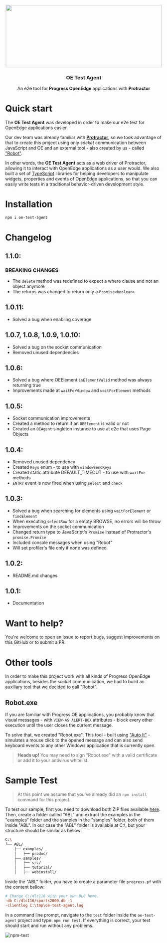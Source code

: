 <p align="center">
  <img src="https://raw.githubusercontent.com/totvs/oe-test-agent/master/resources/oe_test_agent_logo.png" width="500" height="200">
</p>

<h3 align="center">OE Test Agent</h3>

<p align="center">
  An e2e tool for <strong>Progress OpenEdge</strong> applications with <strong>Protractor</strong>
</p>

# Quick start

The **OE Test Agent** was developed in order to make our e2e test for OpenEdge applications easier.

Our dev team was already familiar with [**Protractor**](https://www.protractortest.org), so we took advantage of that to create this project using only *socket* communication between JavaScript and OE and an external tool - also created by us - called ["Robot"](#robotexe).

In other words, the **OE Test Agent** acts as a web driver of Protractor, allowing it to interact with OpenEdge applications as a user would. We also built a set of [TypeScript](https://www.typescriptlang.org) libraries for helping developers to manipulate widgets, properties and events of OpenEdge applications, so that you can easily write tests in a traditional behavior-driven development style.

# Installation

```bash
npm i oe-test-agent
```

# Changelog

## **1.1.0**:
### **BREAKING CHANGES**
  - The `delete` method was redefined to expect a where clause and not an object anymore
  - The returns was changed to return only a `Promise<boolean>`

## **1.0.11**:
  - Solved a bug when enabling coverage

## **1.0.7**, **1.0.8**, **1.0.9**, **1.0.10**:
  - Solved a bug on the socket communication
  - Removed unused dependencies

## **1.0.6**:
  - Solved a bug where OEElement `isElementValid` method was always returning true
  - Improvements made at `waitForWindow` and `waitForElement` methods

## **1.0.5**:
  - Socket communication improvements
  - Created a method to return if an `OEElement` is valid or not
  - Created an `OEAgent` singleton instance to use at e2e that uses Page Objects

## **1.0.4**:
  - Removed unused dependency
  - Created `Keys` enum - to use with `windowSendKeys`
  - Created static attribute DEFAULT_TIMEOUT - to use with `waitFor` methods
  - `ENTRY` event is now fired when using `select` and `check`

## **1.0.3**:
  - Solved a bug when searching for elements using `waitForElement` or `findElement`
  - When executing `selectRow` for a empty BROWSE, no errors will be throw
  - Improvements on the socket communication
  - Changed return type to JavaScript's `Promise` instead of Protractor's `promise.Promise`
  - Included console messages when using "Robot"
  - Will set profiler's file only if none was defined

## **1.0.2**:
  - README.md changes

## **1.0.1**:
  - Documentation

# Want to help?

You're welcome to open an issue to report bugs, suggest improvements on this GitHub or to submit a PR.


# Other tools

In order to make this project work with all kinds of Progress OpenEdge applications, besides the *socket* communication, we had to build an auxiliary tool that we decided to call "Robot".

## Robot.exe

If you are familiar with Progress OE applications, you probably know that visual messages - with `VIEW-AS ALERT-BOX` attributes - block every other execution until the user closes the current message.

To solve that, we created "Robot.exe". This tool - built using ["Auto It"](https://www.autoitscript.com) - simulates a mouse click to the opened message and can also send keyboard events to any other Windows application that is currently open.

> **Heads up!** You may need to sign "Robot.exe" with a valid certificate or add it to your antivirus whitelist.


# Sample Test

> At this point we assume that you've already did an `npm install` command for this project.

To test our sample, first you need to download both ZIP files available [here](https://community.progress.com/community_groups/openedge_general/w/openedgegeneral/1162.download-11-0-documentation-example-procedure-and-sample-files). Then, create a folder called "ABL" and extract the examples in the "examples" folder and the samples in the "samples" folder, both of them inside "ABL". In our case the "ABL" folder is available at C:\\, but your structure should be similar as bellow:

```bash
C:\
└── ABL/
    ├── examples/
    │   ├── prodoc/
    ├── samples/
    │   ├── src/
    │   ├── tutorial/
    │   ├── webinstall/
```

Inside the "ABL" folder, you have to create a parameter file `progress.pf` with the content bellow:

```ini
# Change C:/dlc116 with your own DLC home.
-db C:/dlc116/sports2000.db -1
-clientlog C:\tmp\oe-test-agent.log
```

In a command line prompt, navigate to the `test` folder inside the `oe-test-agent` project and type: `npm run test`. If everything is correct, your test should start and run without any problems.

![npm-test](https://raw.githubusercontent.com/totvs/oe-test-agent/master/resources/npm-test.gif "npm test")
